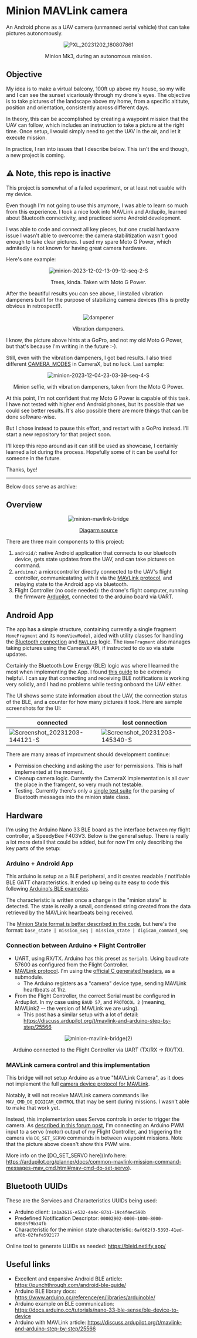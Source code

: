 
# Minion MAVLink camera

An Android phone as a UAV camera (unmanned aerial vehicle) that can take pictures autonomously.

<div align="center">
  
  ![PXL_20231202_180807861](https://github.com/hoffmannmatheus/minion-mavlink-bridge/assets/889815/9cb7b5be-435a-4c2f-956f-6ba990e1027f)
  
  Minion Mk3, during an autonomous mission.
</div>

## Objective

My idea is to make a virtual balcony, 100ft up above my house, so my wife and I can see the sunset vicariously through my drone's eyes. The objective is to take pictures of the landscape above my home, from a specific altitute, position and orientation, consistently across different days.

In theory, this can be accomplished by creating a waypoint mission that the UAV can follow, which includes an instruction to take a picture at the right time. Once setup, I would simply need to get the UAV in the air, and let it execute mission.

In practice, I ran into issues that I describe below. This isn't the end though, a new project is coming.


## ⚠️ Note, this repo is inactive 

This project is somewhat of a failed experiment, or at least not usable with my device.

Even though I'm not going to use this anymore, I was able to learn so much from this experience. I took a nice look into MAVLink and Ardupilo, learned about Bluetooth connectivity, and practiced some Android development.

I was able to code and connect all key pieces, but one crucial hardware issue I wasn't able to overcome: the camera stabilitization wasn't good enough to take clear pictures.
I used my spare Moto G Power, which admitedly is not known for having great camera hardware.

Here's one example:

<div align="center">
  
  ![minion-2023-12-02-13-09-12-seq-2-S](https://github.com/hoffmannmatheus/minion-mavlink-bridge/assets/889815/6904fe28-2242-45f7-bcc6-9d77ecf4c25d)
  
  Trees, kinda. Taken with Moto G Power.
</div>

After the beautiful results you can see above, I installed vibration dampeners built for the purpose of stabilizing camera devices (this is pretty obvious in retrospect!).

<div align="center">
  
  ![dampener](https://github.com/hoffmannmatheus/minion-mavlink-bridge/assets/889815/492c0056-ed29-49f8-80e9-eeab0d713ec5)
  
  Vibration dampeners.
</div>

I know, the picture above hints at a GoPro, and not my old Moto G Power, but that's because I'm writing in the future :-).

Still, even with the vibration dampeners, I got bad results. I also tried different [CAMERA_MODES](https://developer.android.com/reference/androidx/camera/core/ImageCapture#CAPTURE_MODE_MINIMIZE_LATENCY()) in CameraX, but no luck. 
Last sample:

<div align="center">
  
  ![minion-2023-12-04-23-03-39-seq-4-S](https://github.com/hoffmannmatheus/minion-mavlink-bridge/assets/889815/6584c04c-e61f-4b0d-8070-907de7dc79e5)

  Minion selfie, with vibration dampeners, taken from the Moto G Power.
</div>

At this point, I'm not confident that my Moto G Power is capable of this task. I have not tested with higher end Android phones, but its possible that we could see better results. It's also possible there are more things that can be done software-wise.

But I chose instead to pause this effort, and restart with a GoPro instead. I'll start a new repository for that project soon. 

I'll keep this repo around as it can still be used as showcase, I certainly learned a lot during the process. Hopefully some of it can be useful for someone in the future.

Thanks, bye!



----
Below docs serve as archive:

## Overview

<div align="center">
  
![minion-mavlink-bridge](https://github.com/hoffmannmatheus/minion-mavlink-bridge/assets/889815/72c76cfc-ece5-40a5-a8cc-61fc7acdc0da)

[Diagarm source](https://excalidraw.com/#json=3ylJp-M0NiVo8VZMmTyvd,S0MKMXAFh2uTARwM07sczw)
</div>

There are three main components to this project:
1. `android/`: native Android application that connects to our bluetooth device, gets state updates from the UAV, and can take pictures on command.
2. `arduino/`: a microcontroller directly connected to the UAV's flight controller, communicatating with it via the [MAVLink protocol](https://mavlink.io/en/), and relaying state to the Android app via bluetooth.
3. Flight Controller (no code needed): the drone's flight computer, running the firmware [Ardupilot](https://ardupilot.org/), connected to the arduino board via UART.

## Android App

The app has a simple structure, containing currently a single fragment `HomeFragment` and its `HomeViewModel`, aided with utility classes for handling the [Bluetooth connection](https://github.com/hoffmannmatheus/minion-mavlink-bridge/blob/main/android/app/src/main/java/com/mhsilva/minioncamera/bluetooth/BluetoothHelper.kt) and [`MAVLink`](https://github.com/hoffmannmatheus/minion-mavlink-bridge/blob/main/android/app/src/main/java/com/mhsilva/minioncamera/mavlink/MinionState.kt) logic.
The `HomeFragment` also manages taking pictures using the CameraX API, if instructed to do so via state updates.

Certainly the Bluetooth Low Energy (BLE) logic was where I learned the most when implementing the App. I found [this guide](https://punchthrough.com/android-ble-guide/) to be extremely helpful. I can say that connecting and receiving BLE notifications is working very solidly, and I had no problems while testing onboard the UAV either.

The UI shows some state information about the UAV, the connection status of the BLE, and a counter for how many pictures it took.
Here are sample screenshots for the UI:

connected | lost connection
-|-
![Screenshot_20231203-144121-S](https://github.com/hoffmannmatheus/minion-mavlink-bridge/assets/889815/dac081ce-a8b1-44db-8c38-d5532c32b82e) | ![Screenshot_20231203-145340-S](https://github.com/hoffmannmatheus/minion-mavlink-bridge/assets/889815/21e8c66d-37b5-456b-844b-c8d9dbab2abc)

There are many areas of improvment should development continue:
- Permission checking and asking the user for permissions. This is half implemented at the moment.
- Cleanup camera logic. Currently the CameraX implementation is all over the place in the framgent, so very much not testable.
- Testing. Currently there's only a [single test suite](https://github.com/hoffmannmatheus/minion-mavlink-bridge/blob/main/android/app/src/test/java/com/mhsilva/minioncamera/mavlink/MinionStateTest.kt) for the parsing of Bluetooth messages into the minion state class.

## Hardware

I'm using the Arduino Nano 33 BLE board as the interface between my flight controller, a SpeedyBee F403V3. Below is the general setup. There is really a lot more detail that could be added, but for now I'm only describing the key parts of the setup:

### Arduino + Android App

This arduino is setup as a BLE peripheral, and it creates readable / notifiable BLE GATT characteristics. It ended up being quite easy to code this following [Arduino's BLE examples](https://docs.arduino.cc/tutorials/nano-33-ble-sense/ble-device-to-device).

The characteristic is written once a change in the "minion state" is detected. The state is really a small, condensed string created from the data retrieved by the MAVLink heartbeats being received.

The [Minion State format is better described in the code](https://github.com/hoffmannmatheus/minion-mavlink-bridge/blob/main/android/app/src/main/java/com/mhsilva/minioncamera/mavlink/MinionState.kt), but here's the format:
```base_state | mission_seq | mission_state | digicam_command_seq```


### Connection between Arduino + Flight Controller
- UART, using RX/TX. Arduino has this preset as `Serial1`. Using baud rate 57600 as configured from the Flight Controller.
- [MAVLink protocol](https://mavlink.io/en/). I'm using the [official C generated headers](https://github.com/mavlink/c_library_v2/), as a submodule.
  - The Arduino registers as a "camera" device type, sending MAVLink heartbeats at 1hz.
- From the Flight Controller, the correct Serial must be configured in Ardupilot. In my case using `BAUD 57`, and `PROTOCOL 2` (meaning, MAVLink2 -- the version of MAVLink we are using).
  - This post has a similar setup with a lot of detail: https://discuss.ardupilot.org/t/mavlink-and-arduino-step-by-step/25566

<div align="center">
  
![minion-mavlink-bridge(2)](https://github.com/hoffmannmatheus/minion-mavlink-bridge/assets/889815/ab8377b5-ddb7-4584-b28c-9c5cf26dd730)

Arduino connected to the Flight Controller via UART (TX/RX -> RX/TX).
</div>

### MAVLink camera control and this implementation

This bridge will not setup Arduino as a true "MAVLink Camera", as it does not implement the full [camera device protocol for MAVLink](https://mavlink.io/en/services/camera.html).

Notably, it will not receive MAVLink camera commands like `MAV_CMD_DO_DIGICAM_CONTROL` that may be sent during missions. I wasn't able to make that work yet. 

Instead, this implementation uses Servos controls in order to trigger the camera. As [described in this forum post](https://www.rcgroups.com/forums/showpost.php?p=33408898&postcount=7), I'm connecting an Arduino PWM input to a servo (motor) output of my Flight Controller, and triggering the camera via `DO_SET_SERVO` commands in between waypoint missions. Note that the picture above doesn't show this PWM wire.

More info on the [DO_SET_SERVO here](Info here: https://ardupilot.org/planner/docs/common-mavlink-mission-command-messages-mav_cmd.html#mav-cmd-do-set-servo).


## Bluetooth UUIDs

These are the Services and Characteristics UUIDs being used:
- Arduino client: `1a1a3616-e532-4a4c-87b1-19c4f4ec590b`
- Predefined Notification Descriptor: `00002902-0000-1000-8000-00805f9b34fb`
- Characteristic for the minion state characteristic: `6af662f3-5393-41ed-af8b-02fafe592177`

Online tool to generate UUIDs as needed: https://bleid.netlify.app/

## Useful links

- Excellent and expansive Android BLE article: https://punchthrough.com/android-ble-guide/
- Arduino BLE library docs: https://www.arduino.cc/reference/en/libraries/arduinoble/
- Arduino example on BLE communication: https://docs.arduino.cc/tutorials/nano-33-ble-sense/ble-device-to-device
- Arduino with MAVLink article: https://discuss.ardupilot.org/t/mavlink-and-arduino-step-by-step/25566

